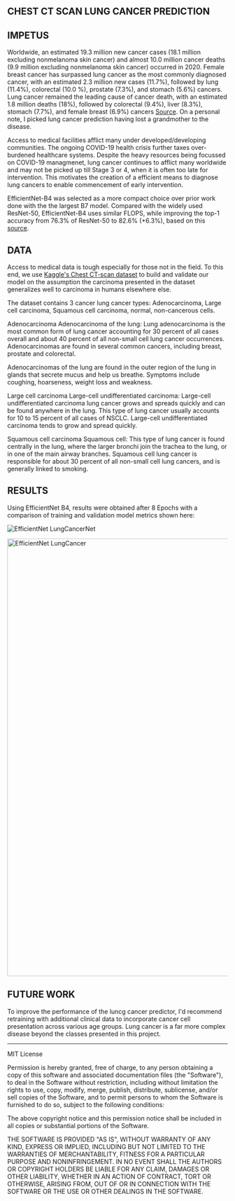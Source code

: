 ## CHEST CT SCAN LUNG CANCER PREDICTION

## IMPETUS 
Worldwide, an estimated 19.3 million new cancer cases (18.1 million excluding nonmelanoma skin cancer) and almost 10.0 million cancer deaths (9.9 million excluding nonmelanoma skin cancer) occurred in 2020. Female breast cancer has surpassed lung cancer as the most commonly diagnosed cancer, with an estimated 2.3 million new cases (11.7%), followed by lung (11.4%), colorectal (10.0 %), prostate (7.3%), and stomach (5.6%) cancers. Lung cancer remained the leading cause of cancer death, with an estimated 1.8 million deaths (18%), followed by colorectal (9.4%), liver (8.3%), stomach (7.7%), and female breast (6.9%) cancers [Source](https://acsjournals.onlinelibrary.wiley.com/doi/10.3322/caac.21660). On a personal note, I picked lung cancer prediction having lost a grandmother to the disease.

Access to medical facilities afflict many under developed/developing communities. The ongoing COVID-19 health crisis further taxes over-burdened healthcare systems. Despite the heavy resources being focussed on COVID-19 managmenet, lung cancer continues to afflict many worldwide and may not be picked up till Stage 3 or 4, when it is often too late for intervention. This motivates the creation of a efficient means to diagnose lung cancers to enable commencement of early intervention.

EfficientNet-B4 was selected as a more compact choice over prior work done with the the largest B7 model. Compared with the widely used ResNet-50, EfficientNet-B4 uses similar FLOPS, while improving the top-1 accuracy from 76.3% of ResNet-50 to 82.6% (+6.3%), based on this [source](https://ai.googleblog.com/2019/05/efficientnet-improving-accuracy-and.html).

## DATA

Access to medical data is tough especially for those not in the field. To this end, we use [Kaggle's Chest CT-scan dataset](https://www.kaggle.com/datasets/mohamedhanyyy/chest-ctscan-images) to build and validate our model on the assumption the carcinoma presented in the dataset generalizes well to carcinoma in humans elsewhere else. 

The dataset contains 3 cancer lung cancer types: Adenocarcinoma, Large cell carcinoma, Squamous cell carcinoma, normal, non-cancerous cells.

Adenocarcinoma Adenocarcinoma of the lung: Lung adenocarcinoma is the most common form of lung cancer accounting for 30 percent of all cases overall and about 40 percent of all non-small cell lung cancer occurrences. Adenocarcinomas are found in several common cancers, including breast, prostate and colorectal.

Adenocarcinomas of the lung are found in the outer region of the lung in glands that secrete mucus and help us breathe. Symptoms include coughing, hoarseness, weight loss and weakness.

Large cell carcinoma Large-cell undifferentiated carcinoma: Large-cell undifferentiated carcinoma lung cancer grows and spreads quickly and can be found anywhere in the lung. This type of lung cancer usually accounts for 10 to 15 percent of all cases of NSCLC. Large-cell undifferentiated carcinoma tends to grow and spread quickly.

Squamous cell carcinoma Squamous cell: This type of lung cancer is found centrally in the lung, where the larger bronchi join the trachea to the lung, or in one of the main airway branches. Squamous cell lung cancer is responsible for about 30 percent of all non-small cell lung cancers, and is generally linked to smoking.

## RESULTS

Using EfficientNet B4, results were obtained after 8 Epochs with a comparison of training and validation model metrics shown here:

![EfficientNet LungCancerNet](https://user-images.githubusercontent.com/40510434/166460944-df78e6b7-2327-4b8e-a5a6-b2f2d0bdfcaf.PNG)

<img width="1000" alt="EfficientNet LungCancer" src="https://user-images.githubusercontent.com/40510434/166460333-a12ac703-6e2b-453c-821f-27352b9574e4.PNG">

## FUTURE WORK

To improve the performance of the luncg cancer predictor,  I'd recommend retraining with additional clinical data to incorporate cancer cell presentation across various age groups. Lung cancer is a far more complex disease beyond the classes presented in this project.


--------------------------------------------------------------------------
MIT License

Permission is hereby granted, free of charge, to any person obtaining
a copy of this software and associated documentation files (the
"Software"), to deal in the Software without restriction, including
without limitation the rights to use, copy, modify, merge, publish,
distribute, sublicense, and/or sell copies of the Software, and to
permit persons to whom the Software is furnished to do so, subject to
the following conditions:

The above copyright notice and this permission notice shall be
included in all copies or substantial portions of the Software.

THE SOFTWARE IS PROVIDED "AS IS", WITHOUT WARRANTY OF ANY KIND,
EXPRESS OR IMPLIED, INCLUDING BUT NOT LIMITED TO THE WARRANTIES OF
MERCHANTABILITY, FITNESS FOR A PARTICULAR PURPOSE AND
NONINFRINGEMENT. IN NO EVENT SHALL THE AUTHORS OR COPYRIGHT HOLDERS BE
LIABLE FOR ANY CLAIM, DAMAGES OR OTHER LIABILITY, WHETHER IN AN ACTION
OF CONTRACT, TORT OR OTHERWISE, ARISING FROM, OUT OF OR IN CONNECTION
WITH THE SOFTWARE OR THE USE OR OTHER DEALINGS IN THE SOFTWARE.
